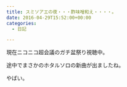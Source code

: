 ```yaml
---
title: スミソアエの夜・・・酢味噌和え・・・・。
date: 2016-04-29T15:52:00+00:00
categories:
  - 日記

---
```


現在ニコニコ超会議のガチ盆祭り視聴中。

途中でまさかのホタルソロの新曲が出ましたね。

やばい。
